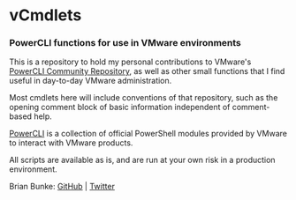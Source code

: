 # vCmdlets
### PowerCLI functions for use in VMware environments

This is a repository to hold my personal contributions to VMware's [PowerCLI Community Repository][PCR], as well as other small functions that I find useful in day-to-day VMware administration.

Most cmdlets here will include conventions of that repository, such as the opening comment block of basic information independent of comment-based help.

[PowerCLI] is a collection of official PowerShell modules provided by VMware to interact with VMware products.

All scripts are available as is, and are run at your own risk in a production environment.

Brian Bunke: [GitHub] | [Twitter]

[PCR]: https://github.com/vmware/PowerCLI-Example-Scripts
[PowerCLI]: https://www.vmware.com/support/developer/PowerCLI/
[GitHub]: https://github.com/brianbunke
[Twitter]: https://twitter.com/brianbunke

